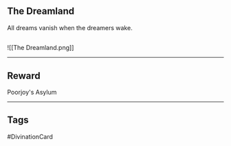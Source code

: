 ## The Dreamland
All dreams vanish when the dreamers wake.
## 
![[The Dreamland.png]]

---
## Reward
Poorjoy's Asylum

---
## Tags
#DivinationCard
